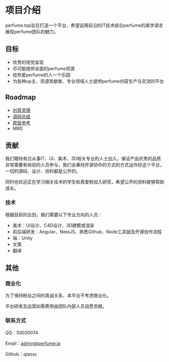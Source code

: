 # 项目介绍

perfume.top旨在打造一个平台，希望运用前沿的IT技术结合perfume的美学语言展现perfume团队的魅力。

## 目标

* 优秀的视觉呈现
* 尽可能提供全面的perfume资源
* 给热爱perfume的人一个乐园
* 为各种up主、资源贡献者、专业领域人士提供perfume内容生产与交流的平台

## Roadmap

* [创意灵感](xmind.md)
* [调研总结](research.md)
* [原型参考](reference.md)
* MRD

## 贡献

我们期待有过从事IT、UI、美术、3D相关专业的人士加入，保证产品优秀的品质非常需要有经验的人员参与，我们会秉持开源协作的方式的方式运作好这个平台，一切的源码、设计、资料都是公开的。

同时也欢迎正在学习相关技术的学生和真爱粉加入研究，希望公开的资料能够帮助成长。

### 技术

根据目前的企划，我们需要以下专业方向的人员：

* 美术：UI设计、C4D设计、3D建模或渲染
* 前后端研发：Angular、NestJS、熟悉Github、Node工具链及开源协作流程
* 端：Unity
* 文案
* 翻译

## 其他

### 商业化

为了保持粉丝之间的真诚关系，本平台不考虑商业化。

平台研发及运营如需费用由团队内部人员自愿贡献。

### 联系方式

QQ：50030074

Email：admin@perfume.jp

Github：qiansc